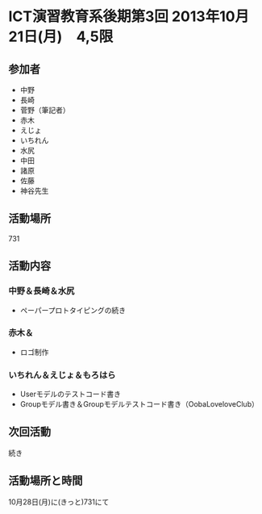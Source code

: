 # ICT演習教育系後期第3回 2013年10月21日(月)　4,5限

## 参加者
* 中野
* 長崎
* 菅野（筆記者）
* 赤木
* えじょ
* いちれん
* 水尻
* 中田
* 諸原
* 佐藤
* 神谷先生

## 活動場所
731

## 活動内容
### 中野＆長崎＆水尻
  - ペーパープロトタイピングの続き 

### 赤木＆
  - ロゴ制作

### いちれん＆えじょ＆もろはら
  - Userモデルのテストコード書き
  - Groupモデル書き＆Groupモデルテストコード書き（OobaLoveloveClub）


## 次回活動
続き

## 活動場所と時間
10月28日(月)に(きっと)731にて
